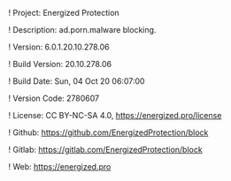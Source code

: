 ! Project: Energized Protection

! Description: ad.porn.malware blocking.

! Version: 6.0.1.20.10.278.06

! Build Version: 20.10.278.06

! Build Date: Sun, 04 Oct 20 06:07:00

! Version Code: 2780607

! License: CC BY-NC-SA 4.0, https://energized.pro/license

! Github: https://github.com/EnergizedProtection/block

! Gitlab: https://gitlab.com/EnergizedProtection/block


! Web: https://energized.pro
